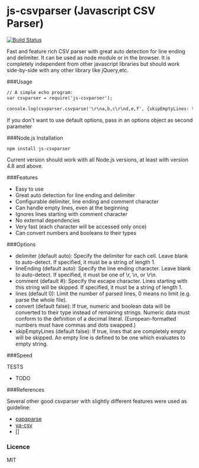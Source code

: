 js-csvparser (Javascript CSV Parser)
========================================

[![Build Status](https://travis-ci.org/irhc/js-csvparser.png?branch=master)](https://travis-ci.org/irhc/js-csvparser)

Fast and feature rich CSV parser with great auto detection for line ending and delimiter. It can be used as node module or in the browser. It is completely independent from other javascript libraries but should work side-by-side with any other library like jQuery,etc.

###Usage

```html
// A simple echo program:
var csvparser = require('js-csvparser');

console.log(csvparser.csvparse('\r\na,b,c\r\nd,e,f', {skipEmptyLines: true}));
```

If you don't want to use default options, pass in an options object as second parameter

###Node.js Installation

```html
npm install js-csvparser
```
Current version should work with all Node.js versions, at least with version 4.8 and above.

###Features

- Easy to use
- Great auto detection for line ending and delimiter
- Configurable delimiter, line ending and comment character
- Can handle empty lines, even at the beginning
- Ignores lines starting with comment character
- No external dependencies
- Very fast (each character will be accessed only once)
- Can convert numbers and booleans to their types

###Options

- delimiter (default auto): Specify the delimiter for each cell. Leave blank to auto-detect. If specified, it must be a string of length 1.
- lineEnding (default auto): Specify the line ending character. Leave blank to auto-detect. If specified, it must be one of  \r, \n, or \r\n.
- comment (default #): Specify the escape character. Lines starting with this string will be skipped. If specified, it must be a string of length 1.
- lines (default 0): Limit the number of parsed lines, 0 means no limit (e.g. parse the whole file).
- convert (default false): 	If true, numeric and boolean data will be converted to their type instead of remaining strings. Numeric data must conform to the definition of a decimal literal. (European-formatted numbers must have commas and dots swapped.)
- skipEmptyLines (default false): If true, lines that are completely empty will be skipped. An empty line is defined to be one which evaluates to empty string.

###Speed

TESTS
- TODO


###References

Several other good csvparser with slightly different features were used as guideline:

- [papaparse](https://github.com/mholt/PapaParse)
- [ya-csv](https://github.com/koles/ya-csv)
- []

### Licence

MIT
